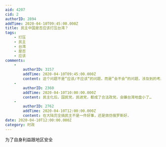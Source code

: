 ```yaml
---
aid: 4207
cid: 2
authorID: 2894
addTime: 2020-04-10T09:45:00.000Z
title: 民主中国是否应该打压台湾？
tags:
    - 打压
    - 民主
    - 台湾
    - 是否
    - 应该
comments:
    -
        authorID: 3157
        addTime: 2020-04-10T09:45:00.000Z
        content: 这个问题不是“应该/不应该“的问题，而是”会不会“的问题，涉及到的考虑主要是”利益vs成本“，”民族文化感情“的问题。
    -
        authorID: 2360
        addTime: 2020-04-10T10:00:00.000Z
        content: 民主化后，国民党，民进党，都成了合法政党，会嫌台湾地盘小了…
    -
        authorID: 2762
        addTime: 2020-04-10T12:00:00.000Z
        content: 在大陆完全搞民主不是一件好事，还是效仿俄罗斯好，
date: 2020-04-10T12:00:00.000Z
category: 时政
---
```


为了自身利益跟地区安全
